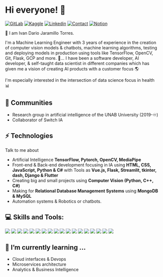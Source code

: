# Hi everyone! :wave:

[![GitLab](https://img.shields.io/badge/SUPPORT%20AT-GITLAB-orange?style=for-the-badge&logo=GitLab)](https://gitlab.com/ivandjt226) 
[![Kaggle](https://img.shields.io/badge/CODE%20AT-KAGGLE-green?style=for-the-badge&logo=Kaggle)](https://www.kaggle.com/ivandariojaramillo) 
[![Linkedin](https://img.shields.io/badge/MY%20PROFILE-Linkedin-blue?style=for-the-badge&logo=LinkedIn)](https://linkedin.com/in/ivan-dario-jaramillo-torres-b175731a3)
[![Contact](https://img.shields.io/badge/CONTACT-GMAIL-yellow?style=for-the-badge&logo=gmail&logoColor=white)](mailto:ivandjt226@gmail.com)
[![Notion](https://img.shields.io/badge/READ%20AT-NOTION-black?style=for-the-badge&logo=Notion)](https://www.notion.so/Curso-PRO-de-ML-con-Scikit-Learn-81f5811432ee46659c52b07d3221a0b4)



🌱 I am Ivan Dario Jaramillo Torres.

I'm a Machine Learning Engineer with 3 years of experience in the creation of computer vision models & chatbots, machine learning algorithms, testing and deploying models in production using tools like TensorFlow, OpenCV, Git, Flask, GCP and more. 🚀...
I have been a software developer, AI developer, & self-taught data scientist in different companies which has given me a vision of creating AI products with a customer focus 🌎 

I'm especially interested in the intersection of data science focus in health :bar_chart: 

## 👯 Communities
- Research group in artificial intelligence of the UNAB University (2019-♾)
- Collaborator of Switch IA 

## ⚡ Technologies
Talk to me about
- Artificial Intelligence **TensorFlow, Pytorch, OpenCV, MediaPipe**
- Front-end & Back-end development focusing in IA using **HTML, CSS, JavaScript, Python & C#** with Tools as **Vue.js, Flask, Streamlit, tkinter, dash, Django & Flutter**
- Creating big and small projects using **Computer Vision (Python, C++, C#)**
- Making for **Relational Database Management Systems** using **MongoDB & MySQL**
- Automation systems & Robotics or chatbots.

  
##  💻 Skills and Tools:
![](https://img.shields.io/badge/Editor-VisualStudio-informational?style=flat&logo=atom&logoColor=white&color=2CD4A7) 
![](https://img.shields.io/badge/Code-Python-informational?style=flat&logo=python&logoColor=white&color=2CD4A7)
![](https://img.shields.io/badge/Code-CSharp-informational?style=flat&logo=python&logoColor=white&color=2CD4A7)
![](https://img.shields.io/badge/MachineLearning-Supervised-informational?style=flat&logoColor=white&color=2CD4A7)
![](https://img.shields.io/badge/MachineLearning-Unsupervised-informational?style=flat&logoColor=white&color=2CD4A7)
![](https://img.shields.io/badge/DeepLearning-TensorFlow-informational?style=flat&logo=pytorch&logoColor=white&color=2CD4A7)
![](https://img.shields.io/badge/NLP-RasaStack-informational?style=flat&logoColor=white&color=2CD4A7)
![](https://img.shields.io/badge/DataViz-Plotly-informational?style=flat&logo=plotly&logoColor=white&color=2CD4A7)
![](https://img.shields.io/badge/DataViz-Seaborn-informational?style=flat&logoColor=white&color=2CD4A7)
![](https://img.shields.io/badge/Deployment-Heroku-informational?style=flat&logo=heroku&logoColor=white&color=2CD4A7)
![](https://img.shields.io/badge/Deployment-FlaskAPI-informational?style=flat&logo=heroku&logoColor=white&color=2CD4A7)
![](https://img.shields.io/badge/Deployment-GCP-informational?style=flat&logo=heroku&logoColor=white&color=2CD4A7)
![](https://img.shields.io/badge/Deployment-Azure-informational?style=flat&logo=heroku&logoColor=white&color=2CD4A7)
![](https://img.shields.io/badge/Interface-Tkinter-informational?style=flat&logo=plotly&logoColor=white&color=2CD4A7)
![](https://img.shields.io/badge/Interface-Streamlit-informational?style=flat&logo=plotly&logoColor=white&color=2CD4A7)
![](https://img.shields.io/badge/Frontend-HTML-informational?style=flat&logo=html5&logoColor=white&color=2CD4A7)
![](https://img.shields.io/badge/Frontend-Bootstrap-informational?style=flat&logo=bootstrap&logoColor=white&color=2CD4A7)
![](https://img.shields.io/badge/Databases-MySQL-informational?style=flat&logo=postgresql&logoColor=white&color=2CD4A7)


## 👀 I’m currently learning ...
- Cloud interfaces & Devops
- Microservices architecture
- Analytics & Business Intelligence
